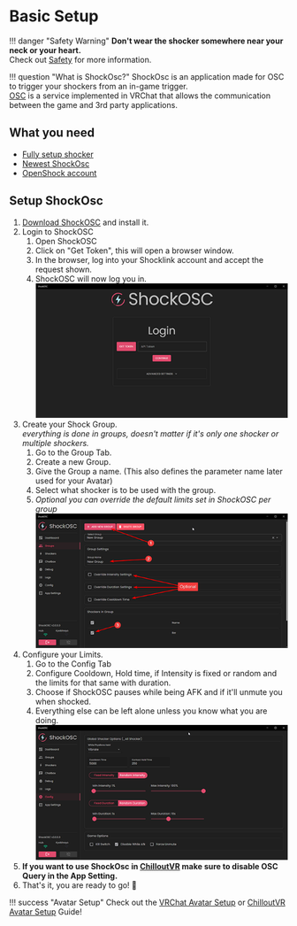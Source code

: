 # Basic Setup

!!! danger "Safety Warning"
    **Don't wear the shocker somewhere near your neck or your heart.**  
    Check out [Safety](../safety/safety-rules.md) for more information.  

!!! question "What is ShockOsc?"
    ShockOsc is an application made for OSC to trigger your shockers from an in-game trigger.  
    [OSC](https://docs.vrchat.com/docs/osc-overview) is a service implemented in VRChat that allows the communication between the game and 3rd party applications.   

## What you need

- [Fully setup shocker](openshock-first-setup.md)
- [Newest ShockOsc](https://github.com/OpenShock/ShockOsc/releases)
- [OpenShock account](https://openshock.app/)

## Setup ShockOsc
1. [Download ShockOSC](https://github.com/OpenShock/ShockOsc/releases) and install it. 
2. Login to ShockOSC
    1. Open ShockOSC
    2. Click on "Get Token", this will open a browser window.
    3. In the browser, log into your Shocklink account and accept the request shown.
    4. ShockOSC will now log you in.
    ![LogIn](../static/guides/shockosc/NewShockOSC-LogIn.png)
4. Create your Shock Group.  
*everything is done in groups, doesn't matter if it's only one shocker or multiple shockers.*  
    1. Go to the Group Tab.
    2. Create a new Group.
    3. Give the Group a name. (This also defines the parameter name later used for your Avatar)  
    4. Select what shocker is to be used with the group.  
    5. *Optional you can override the default limits set in ShockOSC per group*
    ![Group Setup](../static/guides/shockosc/NewShockOSC-GroupSetup.png)  
5. Configure your Limits.
    1. Go to the Config Tab
    2. Configure Cooldown, Hold time, if Intensity is fixed or random and the limits for that same with duration.
    3. Choose if ShockOSC pauses while being AFK and if it'll unmute you when shocked.
    4. Everything else can be left alone unless you know what you are doing.  
    ![Config](../static/guides/shockosc/NewShockOSC_Config.png)
6. **If you want to use ShockOsc in [ChilloutVR](https://store.steampowered.com/app/661130/ChilloutVR/) make sure to disable OSC Query in the App Setting.**
7. That's it, you are ready to go! 🎉 
 
!!! success "Avatar Setup"
    Check out the [VRChat Avatar Setup](shockosc-avatar-setup-vrc.md) or [ChilloutVR Avatar Setup](shockosc-avatar-setup-cvr.md) Guide!  